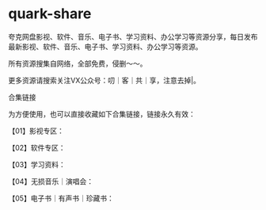 # quark-share
夸克网盘影视、软件、音乐、电子书、学习资料、办公学习等资源分享，每日发布最新影视、软件、音乐、电子书、学习资料、办公学习等资源。

所有资源搜集自网络，全部免费，侵删～～。

更多资源请搜索关注VX公众号：叨｜客｜共｜享，注意去掉|。


合集链接

为方便使用，也可以直接收藏如下合集链接，链接永久有效：

【01】影视专区：

【02】软件专区：

【03】学习资料：

【04】无损音乐｜演唱会：

【05】电子书｜有声书｜珍藏书：


